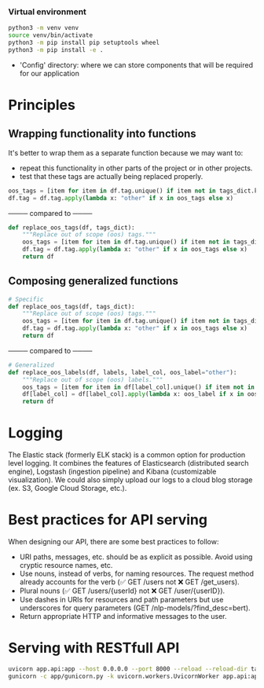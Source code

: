 ### Virtual environment

```bash
python3 -m venv venv
source venv/bin/activate
python3 -m pip install pip setuptools wheel
python3 -m pip install -e .
```

- 'Config' directory: where we can store components that will be required for our application

# Principles

## Wrapping functionality into functions

It's better to wrap them as a separate function because we may want to:

- repeat this functionality in other parts of the project or in other projects.
- test that these tags are actually being replaced properly.

```python
oos_tags = [item for item in df.tag.unique() if item not in tags_dict.keys()]
df.tag = df.tag.apply(lambda x: "other" if x in oos_tags else x)
```

──── compared to ────

```python
def replace_oos_tags(df, tags_dict):
    """Replace out of scope (oos) tags."""
    oos_tags = [item for item in df.tag.unique() if item not in tags_dict.keys()]
    df.tag = df.tag.apply(lambda x: "other" if x in oos_tags else x)
    return df
```

## Composing generalized functions

```python
# Specific
def replace_oos_tags(df, tags_dict):
    """Replace out of scope (oos) tags."""
    oos_tags = [item for item in df.tag.unique() if item not in tags_dict.keys()]
    df.tag = df.tag.apply(lambda x: "other" if x in oos_tags else x)
    return df
```

──── compared to ────

```python
# Generalized
def replace_oos_labels(df, labels, label_col, oos_label="other"):
    """Replace out of scope (oos) labels."""
    oos_tags = [item for item in df[label_col].unique() if item not in labels]
    df[label_col] = df[label_col].apply(lambda x: oos_label if x in oos_tags else x)
    return df
```

# Logging

The Elastic stack (formerly ELK stack) is a common option for production level logging. It combines the features of Elasticsearch (distributed search engine), Logstash (ingestion pipeline) and Kibana (customizable visualization). We could also simply upload our logs to a cloud blog storage (ex. S3, Google Cloud Storage, etc.).

# Best practices for API serving

When designing our API, there are some best practices to follow:

- URI paths, messages, etc. should be as explicit as possible. Avoid using cryptic resource names, etc.
- Use nouns, instead of verbs, for naming resources. The request method already accounts for the verb (✅ GET /users not ❌ GET /get_users).
- Plural nouns (✅ GET /users/{userId} not ❌ GET /user/{userID}).
- Use dashes in URIs for resources and path parameters but use underscores for query parameters (GET /nlp-models/?find_desc=bert).
- Return appropriate HTTP and informative messages to the user.

# Serving with RESTfull API

```bash
uvicorn app.api:app --host 0.0.0.0 --port 8000 --reload --reload-dir tagifai --reload-dir app  # dev
gunicorn -c app/gunicorn.py -k uvicorn.workers.UvicornWorker app.api:app  # prod
```

